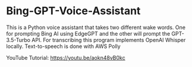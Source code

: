 # Bing-GPT-Voice-Assistant
This is a Python voice assistant that takes two different wake words. One for prompting Bing AI using EdgeGPT and the other will prompt the GPT-3.5-Turbo API.
For transcribing this program implements OpenAI Whisper locally. Text-to-speech is done with AWS Polly

YouTube Tutorial: 
https://youtu.be/aokn48vB0kc
